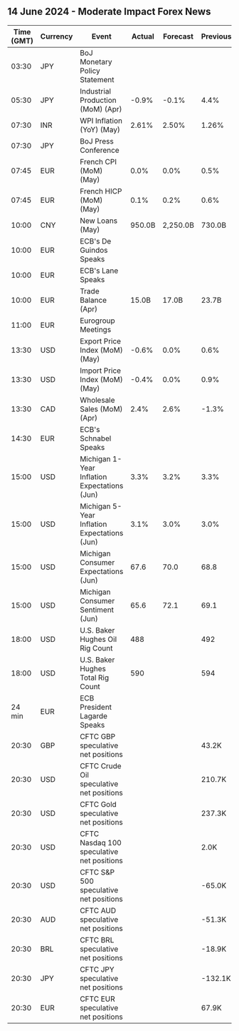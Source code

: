 ## 14 June 2024 - Moderate Impact Forex News

| Time (GMT) | Currency | Event | Actual | Forecast | Previous |
|------|----------|-------|--------|----------|----------|
| 03:30 | JPY | BoJ Monetary Policy Statement |  |  |  |
| 05:30 | JPY | Industrial Production (MoM) (Apr) | -0.9% | -0.1% | 4.4% |
| 07:30 | INR | WPI Inflation (YoY) (May) | 2.61% | 2.50% | 1.26% |
| 07:30 | JPY | BoJ Press Conference |  |  |  |
| 07:45 | EUR | French CPI (MoM) (May) | 0.0% | 0.0% | 0.5% |
| 07:45 | EUR | French HICP (MoM) (May) | 0.1% | 0.2% | 0.6% |
| 10:00 | CNY | New Loans (May) | 950.0B | 2,250.0B | 730.0B |
| 10:00 | EUR | ECB's De Guindos Speaks |  |  |  |
| 10:00 | EUR | ECB's Lane Speaks |  |  |  |
| 10:00 | EUR | Trade Balance (Apr) | 15.0B | 17.0B | 23.7B |
| 11:00 | EUR | Eurogroup Meetings |  |  |  |
| 13:30 | USD | Export Price Index (MoM) (May) | -0.6% | 0.0% | 0.6% |
| 13:30 | USD | Import Price Index (MoM) (May) | -0.4% | 0.0% | 0.9% |
| 13:30 | CAD | Wholesale Sales (MoM) (Apr) | 2.4% | 2.6% | -1.3% |
| 14:30 | EUR | ECB's Schnabel Speaks |  |  |  |
| 15:00 | USD | Michigan 1-Year Inflation Expectations (Jun) | 3.3% | 3.2% | 3.3% |
| 15:00 | USD | Michigan 5-Year Inflation Expectations (Jun) | 3.1% | 3.0% | 3.0% |
| 15:00 | USD | Michigan Consumer Expectations (Jun) | 67.6 | 70.0 | 68.8 |
| 15:00 | USD | Michigan Consumer Sentiment (Jun) | 65.6 | 72.1 | 69.1 |
| 18:00 | USD | U.S. Baker Hughes Oil Rig Count | 488 |  | 492 |
| 18:00 | USD | U.S. Baker Hughes Total Rig Count | 590 |  | 594 |
| 24 min | EUR | ECB President Lagarde Speaks |  |  |  |
| 20:30 | GBP | CFTC GBP speculative net positions |  |  | 43.2K |
| 20:30 | USD | CFTC Crude Oil speculative net positions |  |  | 210.7K |
| 20:30 | USD | CFTC Gold speculative net positions |  |  | 237.3K |
| 20:30 | USD | CFTC Nasdaq 100 speculative net positions |  |  | 2.0K |
| 20:30 | USD | CFTC S&P 500 speculative net positions |  |  | -65.0K |
| 20:30 | AUD | CFTC AUD speculative net positions |  |  | -51.3K |
| 20:30 | BRL | CFTC BRL speculative net positions |  |  | -18.9K |
| 20:30 | JPY | CFTC JPY speculative net positions |  |  | -132.1K |
| 20:30 | EUR | CFTC EUR speculative net positions |  |  | 67.9K |
